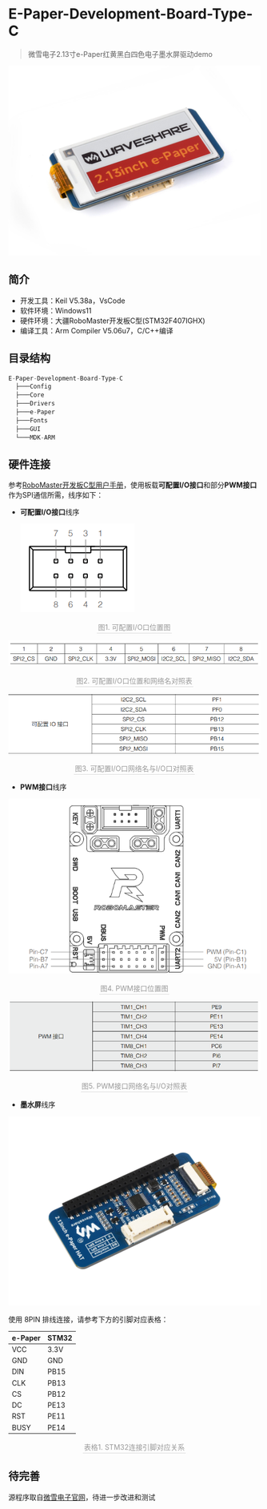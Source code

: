 # E-Paper-Development-Board-Type-C
> 微雪电子2.13寸e-Paper红黄黑白四色电子墨水屏驱动demo

![2.13inch-e-Paper-HAT-G-4](./README.assets/figure7.jpg)

## 简介

* 开发工具：Keil V5.38a，VsCode
* 软件环境：Windows11
* 硬件环境：大疆RoboMaster开发板C型(STM32F407IGHX)
* 编译工具：Arm Compiler V5.06u7，C/C++编译 

## 目录结构

```C
E-Paper-Development-Board-Type-C
  ├───Config
  ├───Core
  ├───Drivers
  ├───e-Paper
  ├───Fonts
  ├───GUI
  └───MDK-ARM
```

## 硬件连接

参考[RoboMaster开发板C型用户手册](https://www.robomaster.com/zh-CN/products/components/general/development-board-type-c#downloads)，使用板载**可配置I/O接口**和部分**PWM接口**作为SPI通信所需，线序如下：

* **可配置I/O接口**线序

  ![image-20231011193612939](./README.assets/figure1.png)

<center>   <div style="color:orange; border-bottom: 1px solid #d9d9d9;    display: inline-block;    color: #999;    padding: 2px;">图1. 可配置I/O口位置图</div> </center>

  ![image-20231011193635555](./README.assets/figure2.png)

<center>   <div style="color:orange; border-bottom: 1px solid #d9d9d9;    display: inline-block;    color: #999;    padding: 2px;">图2. 可配置I/O口位置和网络名对照表</div> </center>

  ![image-20231011193801091](./README.assets/figure4.png)

<center>   <div style="color:orange; border-bottom: 1px solid #d9d9d9;    display: inline-block;    color: #999;    padding: 2px;">图3. 可配置I/O口网络名与I/O口对照表</div> </center>

* **PWM接口**线序

![image-20231011193724065](./README.assets/figure3.png)

<center>   <div style="color:orange; border-bottom: 1px solid #d9d9d9;    display: inline-block;    color: #999;    padding: 2px;">图4. PWM接口位置图</div> </center>

![image-20231011193848173](./README.assets/figure5.png)

<center>   <div style="color:orange; border-bottom: 1px solid #d9d9d9;    display: inline-block;    color: #999;    padding: 2px;">图5. PWM接口网络名与I/O对照表 </div> </center>

* **墨水屏**线序

![2.13inch-e-Paper-HAT-G-5](./README.assets/figure6.jpg)

使用 8PIN 排线连接，请参考下方的引脚对应表格：

|e-Paper|STM32|
|-|-|
|VCC|3.3V|
|GND|GND|
|DIN|PB15|
|CLK|PB13|
|CS|PB12|
|DC|PE13|
|RST|PE11|
|BUSY|PE14|

<center>   <div style="color:orange; border-bottom: 1px solid #d9d9d9;    display: inline-block;    color: #999;    padding: 2px;">表格1. STM32连接引脚对应关系</div> </center>

## 待完善

源程序取自[微雪电子官网](https://www.waveshare.net/wiki/2.13inch_e-Paper_HAT_(G)_Manual#STM32)，待进一步改进和测试
